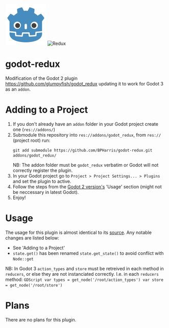 <img src="https://raw.githubusercontent.com/godotengine/godot/master/icon.png"  alt="Godot" height="128" width="128"/>
<img src="https://raw.githubusercontent.com/reactjs/redux/master/logo/logo.png" alt="Redux" height="128" width="128"/>


# godot-redux
Modification of the Godot 2 plugin https://github.com/glumpyfish/godot_redux updating it to work for Godot 3 as an `addon`.

# Adding to a Project
1. If you don't already have an `addon` folder in your Godot project create one (`res://addons/`)
2. Submodule this repository into `res://addons/godot_redux`, from `res://` (project root) run:
    ```
    git add submodule https://github.com/BPHarris/godot-redux.git addons/godot_redux/
    ```
    NB: The addon folder must be `godot_redux` verbatim or Godot will not correctly register the plugin.
3. In your Godot project go to `Project > Project Settings... > Plugins` and set the plugin to active.
4. Follow the steps from the [Godot 2 version's](https://github.com/glumpyfish/godot_redux) 'Usage' section (might not be neccessary in latest Godot).
5. Enjoy!

# Usage
The usage for this plugin is almost identical to its [source](https://github.com/glumpyfish/godot_redux). Any notable changes are listed below:
- See 'Adding to a Project'
- `state.get()` has been renamed `state.get_state()` to avoid conflict with `Node::get`

NB: In Godot 3 `action_types` and `store` must be retreived in each method in `reducers`, or else they are not instanciated correctly. I.e. in each `reducers` method:
    ```GDScript
    var types = get_node('/root/action_types')
	var store = get_node('/root/store')
    ```

# Plans
There are no plans for this plugin.
